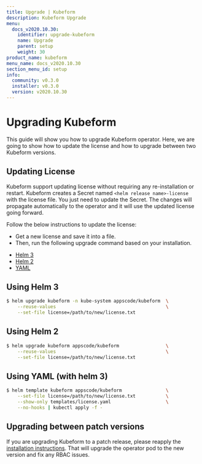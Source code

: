 ```yaml
---
title: Upgrade | Kubeform
description: Kubeform Upgrade
menu:
  docs_v2020.10.30:
    identifier: upgrade-kubeform
    name: Upgrade
    parent: setup
    weight: 30
product_name: kubeform
menu_name: docs_v2020.10.30
section_menu_id: setup
info:
  community: v0.3.0
  installer: v0.3.0
  version: v2020.10.30
---
```


# Upgrading Kubeform

This guide will show you how to upgrade Kubeform operator. Here, we are going to show how to update the license and how to upgrade between two Kubeform versions.

## Updating License

Kubeform support updating license without requiring any re-installation or restart. Kubeform creates a Secret named `<helm release name>-license` with the license file. You just need to update the Secret. The changes will propagate automatically to the operator and it will use the updated license going forward.

Follow the below instructions to update the license:

- Get a new license and save it into a file.
- Then, run the following upgrade command based on your installation.

<ul class="nav nav-tabs" id="installerTab" role="tablist">
  <li class="nav-item">
    <a class="nav-link active" id="helm3-tab" data-toggle="tab" href="#helm3" role="tab" aria-controls="helm3" aria-selected="true">Helm 3</a>
  </li>
  <li class="nav-item">
    <a class="nav-link" id="helm2-tab" data-toggle="tab" href="#helm2" role="tab" aria-controls="helm2" aria-selected="false">Helm 2</a>
  </li>
  <li class="nav-item">
    <a class="nav-link" id="script-tab" data-toggle="tab" href="#script" role="tab" aria-controls="script" aria-selected="false">YAML</a>
  </li>
</ul>
<div class="tab-content" id="installerTabContent">
  <div class="tab-pane fade show active" id="helm3" role="tabpanel" aria-labelledby="helm3-tab">

## Using Helm 3

```bash
$ helm upgrade kubeform -n kube-system appscode/kubeform  \
    --reuse-values                                        \
    --set-file license=/path/to/new/license.txt
```

</div>
<div class="tab-pane fade" id="helm2" role="tabpanel" aria-labelledby="helm2-tab">

## Using Helm 2

```bash
$ helm upgrade kubeform appscode/kubeform                 \
    --reuse-values                                        \
    --set-file license=/path/to/new/license.txt
```

</div>
<div class="tab-pane fade" id="script" role="tabpanel" aria-labelledby="script-tab">

## Using YAML (with helm 3)

```bash
$ helm template kubeform appscode/kubeform                \
    --set-file license=/path/to/new/license.txt           \
    --show-only templates/license.yaml                    \
    --no-hooks | kubectl apply -f -
```

</div>
</div>

## Upgrading between patch versions

If you are upgrading Kubeform to a patch release, please reapply the [installation instructions](/docs/v2020.10.30/setup/README). That will upgrade the operator pod to the new version and fix any RBAC issues.

